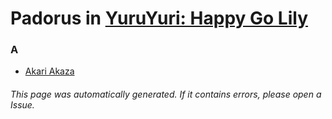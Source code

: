 # Padorus in [YuruYuri: Happy Go Lily](https://myanimelist.net/anime/10495/Yuru_Yuri)

### A
* [Akari Akaza](https://github.com/shadow578/Project-Padoru/blob/master/table-of-contents/characters/AkariAkaza.md)

###### This page was automatically generated. If it contains errors, please open a Issue.
